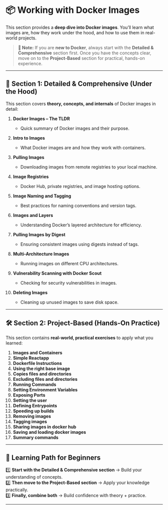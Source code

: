 # 📦 **Working with Docker Images**

This section provides a **deep dive into Docker images**. You’ll learn what images are, how they work under the hood, and how to use them in real-world projects.

> **📢 Note:** If you are **new to Docker**, always start with the **Detailed & Comprehensive** section first. Once you have the concepts clear, move on to the **Project-Based** section for practical, hands-on experience.

---

## 📖 Section 1: Detailed & Comprehensive (Under the Hood)

This section covers **theory, concepts, and internals** of Docker images in detail:

1. **Docker Images – The TLDR**

   * Quick summary of Docker images and their purpose.

2. **Intro to Images**

   * What Docker images are and how they work with containers.

3. **Pulling Images**

   * Downloading images from remote registries to your local machine.

4. **Image Registries**

   * Docker Hub, private registries, and image hosting options.

5. **Image Naming and Tagging**

   * Best practices for naming conventions and version tags.

6. **Images and Layers**

   * Understanding Docker’s layered architecture for efficiency.

7. **Pulling Images by Digest**

   * Ensuring consistent images using digests instead of tags.

8. **Multi-Architecture Images**

   * Running images on different CPU architectures.

9. **Vulnerability Scanning with Docker Scout**

   * Checking for security vulnerabilities in images.

10. **Deleting Images**

    * Cleaning up unused images to save disk space.

---

## 🛠️ Section 2: Project-Based (Hands-On Practice)

This section contains **real-world, practical exercises** to apply what you learned:

1. **Images and Containers**
2. **Simple Reactapp**
3. **Dockerfile Instructions**
4. **Using the right base image**
5. **Copies files and directories**
6. **Excluding files and directories**
7. **Running Commands**
8. **Setting Environment Variables**
9. **Exposing Ports**
10. **Setting the user**
11. **Defining Entrypoints**
12. **Speeding up builds**
13. **Removing images**
14. **Tagging images**
15. **Sharing images in docker hub**
16. **Saving and loading docker images**
17. **Summary commands**

---

## 🚀 Learning Path for Beginners

1️⃣ **Start with the Detailed & Comprehensive section** → Build your understanding of concepts.<br/>
2️⃣ **Then move to the Project-Based section** → Apply your knowledge practically. <br/>
3️⃣ **Finally, combine both** → Build confidence with theory + practice.

---

